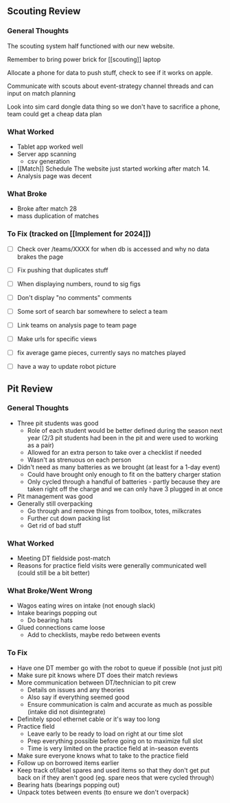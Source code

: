 ## Scouting Review

### General Thoughts
The scouting system half functioned with our new website. 

Remember to bring power brick for [[scouting]] laptop

Allocate a phone for data to push stuff, check to see if it works on apple.

Communicate with scouts about event-strategy channel threads and can input on match planning

Look into sim card dongle data thing so we don't have to sacrifice a phone, team could get a cheap data plan

### What Worked
- Tablet app worked well
- Server app scanning
	- csv generation
- [[Match]] Schedule
  The website just started working after match 14.
- Analysis page was decent

### What Broke
- Broke after match 28
- mass duplication of matches
### To Fix (tracked on [[Implement for 2024]])
- [ ] Check over /teams/XXXX for when db is accessed and why no data brakes the page
- [ ] Fix pushing that duplicates stuff
- [ ] When displaying numbers, round to sig figs
- [ ] Don't display "no comments" comments
- [ ] Some sort of search bar somewhere to select a team
- [ ] Link teams on analysis page to team page
- [ ] Make urls for specific views
- [ ] fix average game pieces, currently says no matches played
- [ ] have a way to update robot picture


## Pit Review

### General Thoughts
- Three pit students was good
	- Role of each student would be better defined during the season next year (2/3 pit students had been in the pit and were used to working as a pair)
	- Allowed for an extra person to take over a checklist if needed
	- Wasn't as strenuous on each person
- Didn't need as many batteries as we brought (at least for a 1-day event)
	- Could have brought only enough to fit on the battery charger station
	- Only cycled through a handful of batteries - partly because they are taken right off the charge and we can only have 3 plugged in at once
- Pit management was good
- Generally still overpacking
	- Go through and remove things from toolbox, totes, milkcrates
	- Further cut down packing list
	- Get rid of bad stuff

### What Worked
- Meeting DT fieldside post-match
- Reasons for practice field visits were generally communicated well (could still be a bit better)

### What Broke/Went Wrong
- Wagos eating wires on intake (not enough slack)
- Intake bearings popping out
	- Do bearing hats
- Glued connections came loose
	- Add to checklists, maybe redo between events

### To Fix
- Have one DT member go with the robot to queue if possible (not just pit)
- Make sure pit knows where DT does their match reviews
- More communication between DT/technician to pit crew
	- Details on issues and any theories
	- Also say if everything seemed good
	- Ensure communication is calm and accurate as much as possible (intake did not disintegrate)
- Definitely spool ethernet cable or it's way too long
- Practice field
	- Leave early to be ready to load on right at our time slot
	- Prep everything possible before going on to maximize full slot
	- Time is very limited on the practice field at in-season events
- Make sure everyone knows what to take to the practice field
- Follow up on borrowed items earlier
- Keep track of/label spares and used items so that they don't get put back on if they aren't good (eg. spare neos that were cycled through)
- Bearing hats (bearings popping out)
- Unpack totes between events (to ensure we don't overpack)